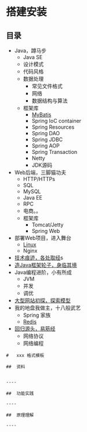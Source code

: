 #   搭建安装


##  目录
-   Java，蹲马步
    -   Java SE
    -   设计模式
    -   代码风格
    -   数据处理
        -   常见文件格式
        -   网络
        -   数据结构与算法
    -   框架库 
        -   [MyBatis](MyBatis/README.md)
        -   Spring IoC container
        -   Spring Resources
        -   Spring DAO
        -   Spring JDBC
        -   Spring AOP
        -   Spring Transaction
        -   Netty
        -   JDK源码
-   Web后端，三脚猫功夫
    -   HTTP/HTTPs
    -   SQL
    -   MySQL
    -   Java EE
    -   RPC
    -   电商。。
    -   框架库
        -   Tomcat/Jetty
        -   Spring Web
-   部署Web项目，进入舞台
    -   [Linux](linux/README.md)
    -   Nginx
-   [技术痕迹，各处取经](a00/README.md)s
-   [造Java框架轮子，身临其境](c00/README.md)
-   Java编程进阶，小有所成
    -   JVM
    -   并发
    -   调优
-   [大型网站初探，探索模型](z00/README.md)
-   我的地盘我做主，十八般武艺
    -   Spring 家族
    -   [Redis](redis/README.md)
-   [回归源头，易筋经](x00/README.md)
    -   网络协议
    -   网络编程



````
#   xxx 格式模板

##  资料


----

##  功能实践

----

##  原理理解

----
````



